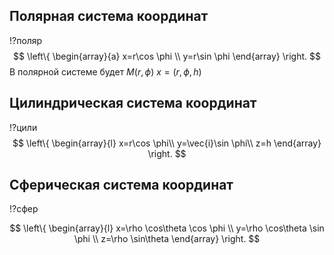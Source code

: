 ## Полярная система координат
!?поляр
$$
\left\{
\begin{array}{a}
x=r\cos \phi \\
y=r\sin \phi
\end{array}
\right.
$$
В полярной системе будет $M(r,\phi)$
$x=(r,\phi,h)$

## Цилиндрическая система координат

!?цили
$$
\left\{
\begin{array}{l}
x=r\cos \phi\\
y=\vec{i}\sin \phi\\
z=h
\end{array}
\right.
$$
## Сферическая система координат

!?сфер

$$
\left\{
\begin{array}{l}
x=\rho \cos\theta \cos \phi \\
y=\rho \cos\theta \sin \phi \\
z=\rho \sin\theta
\end{array}
\right.
$$
